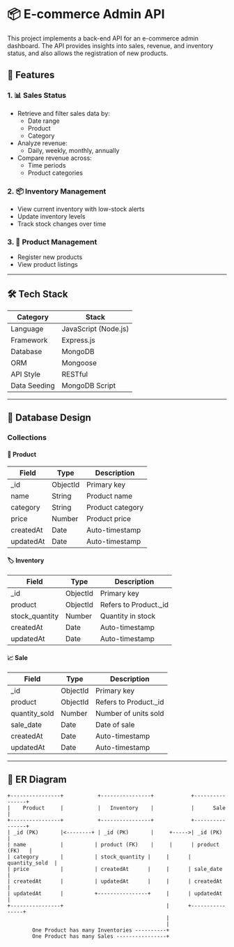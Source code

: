 # 📦 E-commerce Admin API

This project implements a back-end API for an e-commerce admin dashboard. The API provides insights into sales, revenue, and inventory status, and also allows the registration of new products.

## 🚀 Features

### 1. 📊 Sales Status
- Retrieve and filter sales data by:
  - Date range
  - Product
  - Category
- Analyze revenue:
  - Daily, weekly, monthly, annually
- Compare revenue across:
  - Time periods
  - Product categories

### 2. 📦 Inventory Management
- View current inventory with low-stock alerts
- Update inventory levels
- Track stock changes over time

### 3. 🛒 Product Management
- Register new products
- View product listings

---

## 🛠️ Tech Stack

| Category       | Stack               |
|----------------|---------------------|
| Language       | JavaScript (Node.js)|
| Framework      | Express.js          |
| Database       | MongoDB             |
| ORM            | Mongoose            |
| API Style      | RESTful             |
| Data Seeding   | MongoDB Script      |

---

## 🧱 Database Design

### Collections

#### 🧾 Product
| Field     | Type     | Description         |
|-----------|----------|---------------------|
| _id       | ObjectId | Primary key         |
| name      | String   | Product name        |
| category  | String   | Product category    |
| price     | Number   | Product price       |
| createdAt | Date     | Auto-timestamp      |
| updatedAt | Date     | Auto-timestamp      |

#### 🏷️ Inventory
| Field          | Type     | Description                        |
|----------------|----------|------------------------------------|
| _id            | ObjectId | Primary key                        |
| product        | ObjectId | Refers to Product._id              |
| stock_quantity | Number   | Quantity in stock                  |
| createdAt      | Date     | Auto-timestamp                     |
| updatedAt      | Date     | Auto-timestamp                     |

#### 📈 Sale
| Field         | Type     | Description                        |
|---------------|----------|------------------------------------|
| _id           | ObjectId | Primary key                        |
| product       | ObjectId | Refers to Product._id              |
| quantity_sold | Number   | Number of units sold               |
| sale_date     | Date     | Date of sale                       |
| createdAt     | Date     | Auto-timestamp                     |
| updatedAt     | Date     | Auto-timestamp                     |

---

## 🔗 ER Diagram

```plaintext
+----------------+           +----------------+            +----------------+
|    Product     |           |   Inventory    |            |      Sale      |
+----------------+           +----------------+            +----------------+
| _id (PK)       |<--------+ | _id (PK)       |     +----->| _id (PK)       |
| name           |          | product (FK)    |     |      | product (FK)   |
| category       |          | stock_quantity |     |      | quantity_sold  |
| price          |          | createdAt      |     |      | sale_date      |
| createdAt      |          | updatedAt      |     |      | createdAt      |
| updatedAt      |          +----------------+     |      | updatedAt      |
+----------------+                                 |      +----------------+
                                                   |
                                                   |
        One Product has many Inventories ----------+
        One Product has many Sales ----------------+
